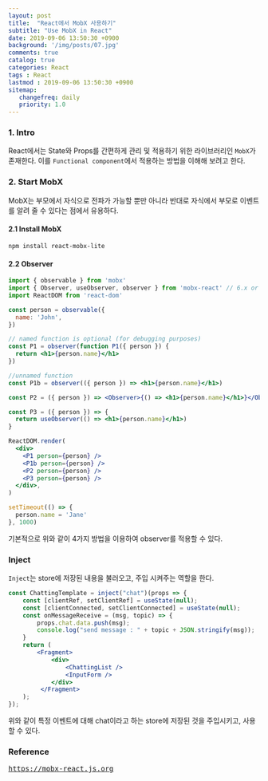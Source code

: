```yaml
---
layout: post
title:  "React에서 MobX 사용하기"
subtitle: "Use MobX in React"
date: 2019-09-06 13:50:30 +0900
background: '/img/posts/07.jpg'
comments: true
catalog: true
categories: React
tags : React
lastmod : 2019-09-06 13:50:30 +0900
sitemap:
   changefreq: daily
   priority: 1.0
---
```


### 1. Intro

React에서는 State와 Props를 간편하게 관리 및 적용하기 위한 라이브러리인 `MobX`가 존재한다. 이를 `Functional component`에서 적용하는 방법을 이해해 보려고 한다.

### 2. Start MobX

MobX는 부모에서 자식으로 전파가 가능할 뿐만 아니라 반대로 자식에서 부모로 이벤트를 알려 줄 수 있다는 점에서 유용하다.

#### 2.1 Install MobX

```npm
npm install react-mobx-lite
```

#### 2.2 Observer

```jsx
import { observable } from 'mobx'
import { Observer, useObserver, observer } from 'mobx-react' // 6.x or mobx-react-lite@1.4.0
import ReactDOM from 'react-dom'

const person = observable({
  name: 'John',
})

// named function is optional (for debugging purposes)
const P1 = observer(function P1({ person }) {
  return <h1>{person.name}</h1>
})

//unnamed function
const P1b = observer(({ person }) => <h1>{person.name}</h1>)

const P2 = ({ person }) => <Observer>{() => <h1>{person.name}</h1>}</Observer>

const P3 = ({ person }) => {
  return useObserver(() => <h1>{person.name}</h1>)
}

ReactDOM.render(
  <div>
    <P1 person={person} />
    <P1b person={person} />
    <P2 person={person} />
    <P3 person={person} />
  </div>,
)

setTimeout(() => {
  person.name = 'Jane'
}, 1000)
```

기본적으로 위와 같이 4가지 방법을 이용하여 observer를 적용할 수 있다.

### Inject

`Inject`는 store에 저장된 내용을 불러오고, 주입 시켜주는 역할을 한다.

```jsx
const ChattingTemplate = inject("chat")(props => {
    const [clientRef, setClientRef] = useState(null);
    const [clientConnected, setClientConnected] = useState(null);
    const onMessageReceive = (msg, topic) => {
        props.chat.data.push(msg);
        console.log("send message : " + topic + JSON.stringify(msg));
    }
    return (
        <Fragment>
            <div>
                <ChattingList />
                <InputForm />
            </div>
         </Fragment>
    );
});
```

위와 같이 특정 이벤트에 대해 chat이라고 하는 store에 저장된 것을 주입시키고, 사용 할 수 있다.

### Reference

<pre>
<a href="https://mobx-react.js.org">https://mobx-react.js.org</a>
</pre>
